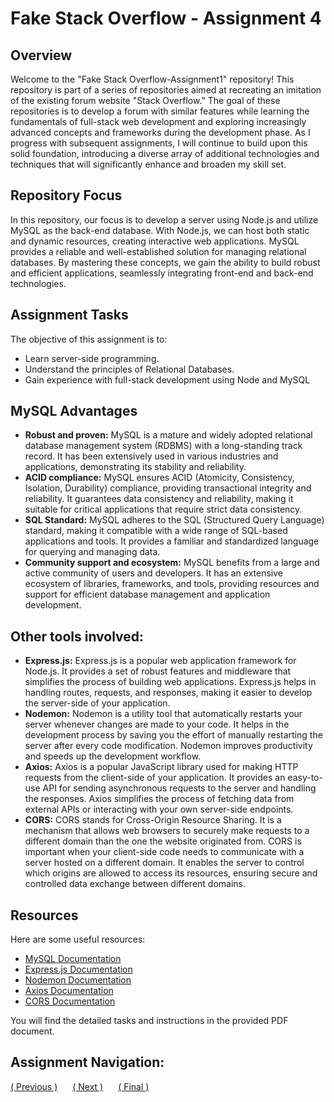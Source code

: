 <h1>Fake Stack Overflow - Assignment 4</h1>

<h2>Overview</h2>
<p>Welcome to the "Fake Stack Overflow-Assignment1" repository! This repository is part of a series of repositories aimed at recreating an imitation of the existing forum website "Stack Overflow." The goal of these repositories is to develop a forum with similar features while learning the fundamentals of full-stack web development and exploring increasingly advanced concepts and frameworks during the development phase. As I progress with subsequent assignments, I will continue to build upon this solid foundation, introducing a diverse array of additional technologies and techniques that will significantly enhance and broaden my skill set.</p>

<h2>Repository Focus</h2>
<p>
In this repository, our focus is to develop a server using Node.js and utilize MySQL as the back-end database. With Node.js, we can host both static and dynamic resources, creating interactive web applications. MySQL provides a reliable and well-established solution for managing relational databases. By mastering these concepts, we gain the ability to build robust and efficient applications, seamlessly integrating front-end and back-end technologies.</p>

<h2>Assignment Tasks</h2>
<p>The objective of this assignment is to:</p>
<ul>
    <li>Learn server-side programming.</li>
    <li>Understand the principles of Relational Databases.</li>
    <li>Gain experience with full-stack development using Node and MySQL</li>
</ul>

<h2>MySQL Advantages</h2>
<ul>
  <li><strong>Robust and proven:</strong> MySQL is a mature and widely adopted relational database management system (RDBMS) with a long-standing track record. It has been extensively used in various industries and applications, demonstrating its stability and reliability.</li>
  <li><strong>ACID compliance:</strong> MySQL ensures ACID (Atomicity, Consistency, Isolation, Durability) compliance, providing transactional integrity and reliability. It guarantees data consistency and reliability, making it suitable for critical applications that require strict data consistency.</li>
  <li><strong>SQL Standard:</strong> MySQL adheres to the SQL (Structured Query Language) standard, making it compatible with a wide range of SQL-based applications and tools. It provides a familiar and standardized language for querying and managing data.</li>
  <li><strong>Community support and ecosystem:</strong> MySQL benefits from a large and active community of users and developers. It has an extensive ecosystem of libraries, frameworks, and tools, providing resources and support for efficient database management and application development.</li>
</ul>

<h2>Other tools involved:</h2>
<ul>
  <li>
    <strong>Express.js:</strong> Express.js is a popular web application framework for Node.js. It provides a set of robust features and middleware that simplifies the process of building web applications. Express.js helps in handling routes, requests, and responses, making it easier to develop the server-side of your application.
  </li>
  <li>
    <strong>Nodemon:</strong> Nodemon is a utility tool that automatically restarts your server whenever changes are made to your code. It helps in the development process by saving you the effort of manually restarting the server after every code modification. Nodemon improves productivity and speeds up the development workflow.
  </li>
  <li>
    <strong>Axios:</strong> Axios is a popular JavaScript library used for making HTTP requests from the client-side of your application. It provides an easy-to-use API for sending asynchronous requests to the server and handling the responses. Axios simplifies the process of fetching data from external APIs or interacting with your own server-side endpoints.
  </li>
  <li>
    <strong>CORS:</strong> CORS stands for Cross-Origin Resource Sharing. It is a mechanism that allows web browsers to securely make requests to a different domain than the one the website originated from. CORS is important when your client-side code needs to communicate with a server hosted on a different domain. It enables the server to control which origins are allowed to access its resources, ensuring secure and controlled data exchange between different domains.
  </li>
</ul>


<h2>Resources</h2>
<p>Here are some useful resources:</p>
<ul>
  <li><a href="https://dev.mysql.com/doc/">MySQL Documentation</a></li>
  <li><a href="https://expressjs.com/">Express.js Documentation</a></li>
  <li><a href="https://nodemon.io/">Nodemon Documentation</a></li>
  <li><a href="https://axios-http.com/">Axios Documentation</a></li>
  <li><a href="https://developer.mozilla.org/en-US/docs/Web/HTTP/CORS">CORS Documentation</a></li>
</ul>

<p>You will find the detailed tasks and instructions in the provided PDF document.</p>


<h2>Assignment Navigation:</h2>
<li style="display: inline-block; margin-right: 20px;"><a href="previous_assignment_url">( Previous )</a></li>
<li style="display: inline-block; margin-right: 20px;"><a href="next_assignment_url">( Next )</a></li>
<li style="display: inline-block"><a href="final_assignment_url">( Final )</a></li>
